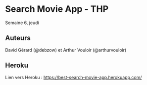 # Search Movie App - THP  
Semaine 6, jeudi

## Auteurs
David Gérard (@debzow) et Arthur Vouloir (@arthurvouloir)

## Heroku
Lien vers Heroku : https://best-search-movie-app.herokuapp.com/
